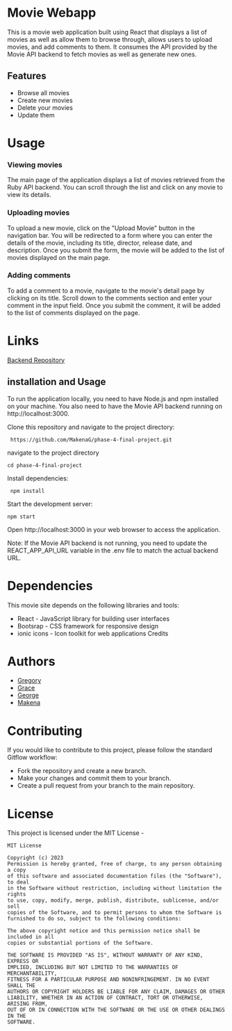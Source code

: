 # Movie Webapp
This is a movie web application built using React that displays a list of movies as well as allow them to browse through, allows users to upload movies, and add comments to them. It consumes the API provided by the Movie API backend to fetch movies as well as generate new ones.

## Features
* Browse all movies
* Create new movies
* Delete your movies
* Update them

# Usage
### Viewing movies
The main page of the application displays a list of movies retrieved from the Ruby API backend. You can scroll through the list and click on any movie to view its details.

### Uploading movies
To upload a new movie, click on the "Upload Movie" button in the navigation bar. You will be redirected to a form where you can enter the details of the movie, including its title, director, release date, and description. Once you submit the form, the movie will be added to the list of movies displayed on the main page.

### Adding comments
To add a comment to a movie, navigate to the movie's detail page by clicking on its title. Scroll down to the comments section and enter your comment in the input field. Once you submit the comment, it will be added to the list of comments displayed on the page.

# Links
[Backend Repository](https://github.com/Black-Male/Phase-4-project-backend)


## installation and Usage
To run the application locally, you need to have Node.js and npm installed on your machine. You also need to have the Movie API backend running on http://localhost:3000.

Clone this repository and navigate to the project directory:
```
 https://github.com/MakenaG/phase-4-final-project.git
 ```
navigate to the project directory
```
cd phase-4-final-project
```
Install dependencies:
```
 npm install
 ```
Start the development server:
```
npm start
```
Open http://localhost:3000 in your web browser to access the application.

Note: If the Movie API backend is not running, you need to update the REACT_APP_API_URL variable in the .env file to match the actual backend URL.

# Dependencies
This movie site depends on the following libraries and tools:

* React - JavaScript library for building user interfaces
* Bootsrap - CSS framework for responsive design
* ionic icons - Icon toolkit for web applications Credits

# Authors
* [Gregory](https://github.com/elvismabisi)
* [Grace](https://github.com/Grace-aloo)
* [George](https://github.com/Black-Male)
* [Makena](https://github.com/MakenaG)

# Contributing
If you would like to contribute to this project, please follow the standard Gitflow workflow:

* Fork the repository and create a new branch.
* Make your changes and commit them to your branch.
* Create a pull request from your branch to the main repository.

# License
This project is licensed under the MIT License - 
```
MIT License

Copyright (c) 2023 
Permission is hereby granted, free of charge, to any person obtaining a copy
of this software and associated documentation files (the "Software"), to deal
in the Software without restriction, including without limitation the rights
to use, copy, modify, merge, publish, distribute, sublicense, and/or sell
copies of the Software, and to permit persons to whom the Software is
furnished to do so, subject to the following conditions:

The above copyright notice and this permission notice shall be included in all
copies or substantial portions of the Software.

THE SOFTWARE IS PROVIDED "AS IS", WITHOUT WARRANTY OF ANY KIND, EXPRESS OR
IMPLIED, INCLUDING BUT NOT LIMITED TO THE WARRANTIES OF MERCHANTABILITY,
FITNESS FOR A PARTICULAR PURPOSE AND NONINFRINGEMENT. IN NO EVENT SHALL THE
AUTHORS OR COPYRIGHT HOLDERS BE LIABLE FOR ANY CLAIM, DAMAGES OR OTHER
LIABILITY, WHETHER IN AN ACTION OF CONTRACT, TORT OR OTHERWISE, ARISING FROM,
OUT OF OR IN CONNECTION WITH THE SOFTWARE OR THE USE OR OTHER DEALINGS IN THE
SOFTWARE.
```
